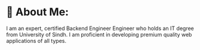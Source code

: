 # 💫 About Me:
I am an expert, certified Backend Engineer Engineer who holds an IT degree from University of Sindh. I am proficient in developing premium quality web applications of all types.

